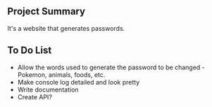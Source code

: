 ## Project Summary

It's a website that generates passwords.

## To Do List

* Allow the words used to generate the password to be changed - Pokemon, animals, foods, etc.
* Make console log detailed and look pretty
* Write documentation
* Create API?